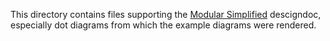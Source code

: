 This directory contains files supporting the [Modular
Simplified](https://docs.google.com/document/d/1ZbrSr9NbfOXBp_7-VFqb7X4ngSfgEZbVXVckZMP2BUM/edit)
descigndoc, especially dot diagrams from which the example diagrams
were rendered.
